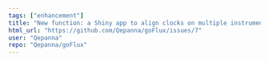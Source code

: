```yaml
---
tags: ["enhancement"]
title: "New function: a Shiny app to align clocks on multiple instruments"
html_url: "https://github.com/Qepanna/goFlux/issues/7"
user: "Qepanna"
repo: "Qepanna/goFlux"
---
```


